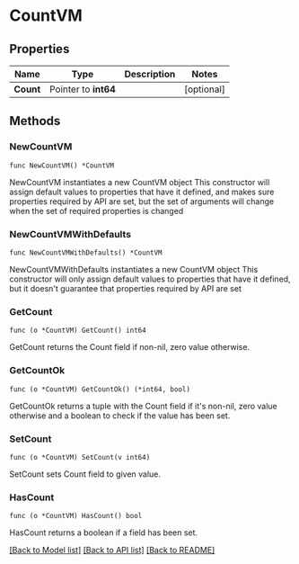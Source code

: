 # CountVM

## Properties

Name | Type | Description | Notes
------------ | ------------- | ------------- | -------------
**Count** | Pointer to **int64** |  | [optional] 

## Methods

### NewCountVM

`func NewCountVM() *CountVM`

NewCountVM instantiates a new CountVM object
This constructor will assign default values to properties that have it defined,
and makes sure properties required by API are set, but the set of arguments
will change when the set of required properties is changed

### NewCountVMWithDefaults

`func NewCountVMWithDefaults() *CountVM`

NewCountVMWithDefaults instantiates a new CountVM object
This constructor will only assign default values to properties that have it defined,
but it doesn't guarantee that properties required by API are set

### GetCount

`func (o *CountVM) GetCount() int64`

GetCount returns the Count field if non-nil, zero value otherwise.

### GetCountOk

`func (o *CountVM) GetCountOk() (*int64, bool)`

GetCountOk returns a tuple with the Count field if it's non-nil, zero value otherwise
and a boolean to check if the value has been set.

### SetCount

`func (o *CountVM) SetCount(v int64)`

SetCount sets Count field to given value.

### HasCount

`func (o *CountVM) HasCount() bool`

HasCount returns a boolean if a field has been set.


[[Back to Model list]](../README.md#documentation-for-models) [[Back to API list]](../README.md#documentation-for-api-endpoints) [[Back to README]](../README.md)


